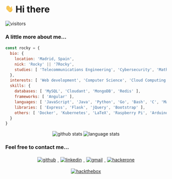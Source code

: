 # <img src="https://raw.githubusercontent.com/ABSphreak/ABSphreak/master/gifs/Hi.gif" width="25px"> Hi there

![visitors](https://visitor-badge.glitch.me/badge?page_id=7Rocky/7Rocky)

### A little more about me...

```js
const rocky = {
  bio: {
    location: 'Madrid, Spain',
    nick: 'Rocky' || '7Rocky',
    studies: [ 'Telecommunications Engineering', 'Cybersecurity', 'Mathematics' ]
  },
  interests: [ 'Web development', 'Computer Science', 'Cloud Computing', 'Cybersecurity', 'CTF' ],
  skills: {
    databases: [ 'MySQL', 'Cloudant', 'MongoDB', 'Redis' ],
    frameworks: [ 'Angular' ],
    languages: [ 'JavaScript', 'Java', 'Python', 'Go', 'Bash', 'C', 'Matlab' ],
    libraries: [ 'Express', 'Flask', 'jQuery', 'Bootstrap' ],
    others: [ 'Docker', 'Kubernetes', 'LaTeX', 'Raspberry Pi', 'Arduino' ]
  }
}
```

<p align="center">
	<img align="center" alt="github stats" src="https://github-readme-stats.vercel.app/api?username=7Rocky&theme=dark&show_icons=true&hide=issues&line_height=24">
	<img align="center" alt="language stats" src="https://github-readme-stats.vercel.app/api/top-langs?username=7Rocky&theme=dark&hide=HTML,TeX,R,Less&count_private=false&show_icons=true&layout=compact&langs_count=6">
</p>

### Feel free to contact me...

<p align="center">
	<a href="https://github.com/7Rocky" target="_blank">
		<img alt="github" src="https://img.icons8.com/clouds/100/000000/github.png" style="padding: 5px;" width="10%">
	</a>
	<a href="https://www.linkedin.com/in/roberto-gesteira-minarro/" target="_blank">
		<img alt="linkedin" src="https://img.icons8.com/clouds/100/000000/linkedin.png" style="padding: 5px;" width="10%">
	</a>
	<a href="mailto:rockygitt@gmail.com" target="_blank">
		<img alt="gmail" src="https://img.icons8.com/clouds/100/000000/gmail.png" style="padding: 5px;" width="10%">
	</a>
	<a href="https://hackerone.com/7rocky?type=user" target="_blank">
		<img alt="hackerone" src="https://img.icons8.com/clouds/344/hacking.png" style="padding: 5px;" width="10%">
	</a>
</p>
<p align="center">
	<a href="https://app.hackthebox.eu/profile/532274" target="_blank">
		<img alt="hackthebox" src="https://www.hackthebox.eu/badge/image/532274">
	</a>
</p>
